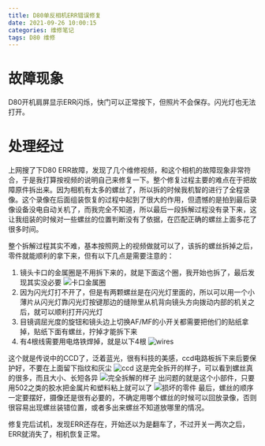 ```yaml
---
title: D80单反相机ERR错误修复
date: 2021-09-26 10:00:15
categories: 维修笔记
tags: D80 维修
---
```


# 故障现象
D80开机肩屏显示ERR闪烁，快门可以正常按下，但照片不会保存。闪光灯也无法打开。

# 处理经过
上网搜了下D80 ERR故障，发现了几个维修视频，和这个相机的故障现象非常符合，于是我打算按视频的说明自己来修复一下。整个修复过程主要的难点在于把故障原件拆出来。因为相机有太多的螺丝了，所以拆的时候我机智的进行了全程录像。这个录像在后面组装恢复的过程中起到了很大的作用，但遗憾的是拍到最后录像设备没电自动关机了，而我完全不知道，所以最后一段拆解过程没有录下来，这让我组装的时候对一些螺丝的位置判断没有了依据，在匹配正确的螺丝上面多花了很多时间。

整个拆解过程其实不难，基本按照网上的视频做就可以了，该拆的螺丝拆掉之后，零件就能顺利的拿下来，但有以下几点是需要注意的：
1. 镜头卡口的金属圈是不用拆下来的，就是下面这个圈，我开始也拆了，最后发现其实没必要
![卡口金属圈](not-necessary.jpeg)
2. 因为闪光灯打不开了，但是有两颗螺丝是在闪光灯里面的，所以可以用一个小薄片从闪光灯靠闪光灯按键那边的缝隙里从机背向镜头方向拨动内部的机关之后，就可以顺利打开闪光灯
3. 目镜调屈光度的旋钮和镜头边上切换AF/MF的小开关都需要把他们的贴纸拿掉，贴纸下面有螺丝，拧掉才能拆下来
4. 有4根线需要用电烙铁焊掉，就是以下4根
![wires](shoulder-wire.jpeg)

这个就是传说中的CCD了，泛着蓝光，很有科技的美感，ccd电路板拆下来后要保护好，不要在上面留下指纹和灰尘
![ccd](ccd.jpeg)
这是完全拆开的样子，可以看到螺丝真的很多，而且大小、长短各异
![完全拆解的样子](disassembled.jpeg)
出问题的就是这个小部件，只要用502之类的胶水把金属片和塑料粘上就可以了
![损坏的零件](broken-part.jpeg)
最后，螺丝的顺序一定要摆好，摄像还是很有必要的，不确定用哪个螺丝的时候可以回放录像，否则很容易出现螺丝装错位置，或者多出来螺丝不知道放哪里的情况。

修复完后试机，发现ERR还存在，开始还以为是翻车了，不过开关一两次之后，ERR就消失了，相机恢复正常。


